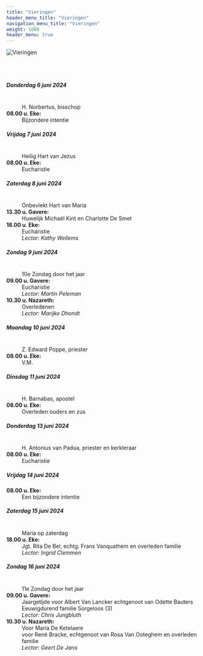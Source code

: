 ```yaml
---
title: "Vieringen"
header_menu_title: "Vieringen"
navigation_menu_title: "Vieringen"
weight: 1000
header_menu: true
---
```


![Vieringen](images/liturgische-vieringen.jpg)

<br>
<br>

##### Donderdag 6 juni 2024  
<dl><dt>&nbsp;</dt><dd>H. Norbertus, bisschop<br></dd><dt><b>08.00 u. Eke:</b></dt><dd>Bijzondere intentie</dd>
</dl>

##### Vrijdag 7 juni 2024  
<dl><dt>&nbsp;</dt><dd>Heilig Hart van Jezus<br></dd><dt><b>08.00 u. Eke:</b></dt><dd>Eucharistie</dd>
</dl>

##### Zaterdag 8 juni 2024  
<dl><dt>&nbsp;</dt><dd>Onbevlekt Hart van Maria<br></dd><dt><b>13.30 u. Gavere:</b></dt><dd>Huwelijk Michaël Kint en Charlotte De Smet</dd>
<dt><b>18.00 u. Eke:</b></dt><dd>Eucharistie<br><i>Lector: Kathy Wellems</i></dd>
</dl>

##### Zondag 9 juni 2024  
<dl><dt>&nbsp;</dt><dd>10e Zondag door het jaar<br></dd><dt><b>09.00 u. Gavere:</b></dt><dd>Eucharistie<br><i>Lector: Martin Peleman</i></dd>
<dt><b>10.30 u. Nazareth:</b></dt><dd>Overledenen<br><i>Lector: Marijke Dhondt</i></dd>
</dl>

##### Maandag 10 juni 2024  
<dl><dt>&nbsp;</dt><dd>Z. Edward Poppe, priester<br></dd><dt><b>08.00 u. Eke:</b></dt><dd>V.M.</dd>
</dl>

##### Dinsdag 11 juni 2024  
<dl><dt>&nbsp;</dt><dd>H. Barnabas, apostel<br></dd><dt><b>08.00 u. Eke:</b></dt><dd>Overleden ouders en zus</dd>
</dl>

##### Donderdag 13 juni 2024  
<dl><dt>&nbsp;</dt><dd>H. Antonius van Padua, priester en kerkleraar<br></dd><dt><b>08.00 u. Eke:</b></dt><dd>Eucharistie</dd>
</dl>

##### Vrijdag 14 juni 2024  
<dl><dt><b>08.00 u. Eke:</b></dt><dd>Een bijzondere intentie</dd>
</dl>

##### Zaterdag 15 juni 2024  
<dl><dt>&nbsp;</dt><dd>Maria op zaterdag<br></dd><dt><b>18.00 u. Eke:</b></dt><dd>Jgt. Rita De Bel, echtg. Frans Vanquathem en overleden familie<br><i>Lector: Ingrid Clemmen</i></dd>
</dl>

##### Zondag 16 juni 2024  
<dl><dt>&nbsp;</dt><dd>11e Zondag door het jaar<br></dd><dt><b>09.00 u. Gavere:</b></dt><dd>Jaargetijde voor Albert Van Lancker echtgenoot van Odette Bauters<br>Eeuwigdurend familie Sorgeloos (3)<br><i>Lector: Chris Jungbluth</i></dd>
<dt><b>10.30 u. Nazareth:</b></dt><dd>Voor Maria De Ketelaere<br>voor René Bracke, echtgenoot van Rosa Van Ooteghem en overleden familie<br><i>Lector: Geert De Jans</i></dd>
</dl>
<br>
<br>
<br>


